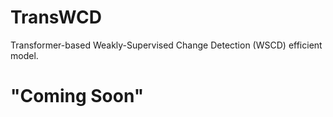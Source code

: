 # TransWCD
Transformer-based Weakly-Supervised Change Detection (WSCD) efficient model.
# "Coming Soon"
